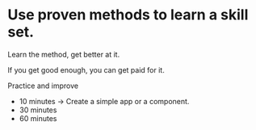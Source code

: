 <!DOCTYPE html>
<html>

<body>

<h1>Use proven methods to learn a skill set.</h1>
<p>Learn the method, get better at it.</p>
<p>If you get good enough, you can get paid for it.</p>
<p>Practice and improve</p>
     <ul> 
     <li> 10 minutes -> Create a simple app or a component.</li>
     <li> 30 minutes </li>
      <li> 60 minutes</li> 
     </ul>
     
</body>
</html>
